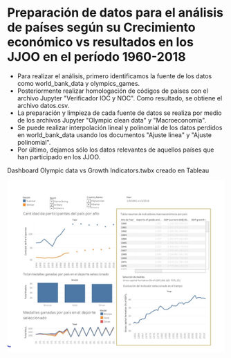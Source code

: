 # Preparación de datos para el análisis de países según su Crecimiento económico vs resultados en los JJOO en el período 1960-2018 

- Para realizar el análisis, primero identificamos la fuente de los datos como world_bank_data y olympics_games.
- Posteriormente realizar homologación de códigos de países con el archivo Jupyter "Verificador IOC y NOC". Como resultado, se obtiene el archivo datos.csv.
- La preparación y limpieza de cada fuente de datos se realiza por medio de los archivos Jupyter "Olympic clean data" y "Macroeconomia".
- Se puede realizar interpolación lineal y polinomial de los datos perdidos en world_bank_data usando los documentos "Ajuste linea" y "Ajuste polinomial".
- Por último, dejamos sólo los datos relevantes de aquellos países que han participado en los JJOO.

Dashboard Olympic data vs Growth Indicators.twbx creado en Tableau

![Alt text](./Dashboard.jpg?raw=true "Dashboard")
